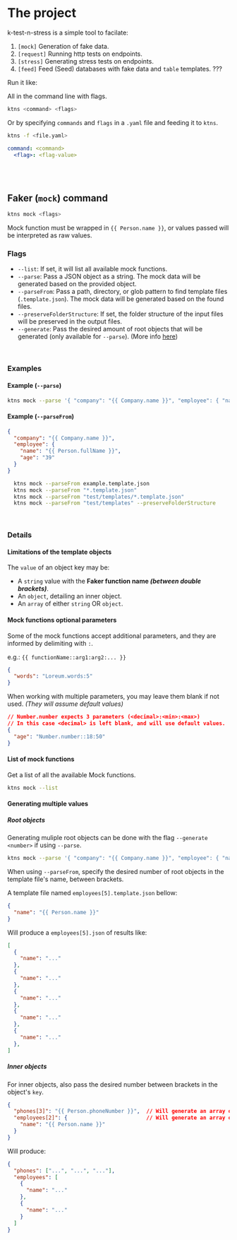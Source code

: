 # The project

k-test-n-stress is a simple tool to facilate:

1. `[mock]` Generation of fake data.
2. `[request]` Running http tests on endpoints.
3. `[stress]` Generating stress tests on endpoints.
4. `[feed]` Feed (Seed) databases with fake data and `table` templates. ???

Run it like:

All in the command line with flags.

```bash
ktns <command> <flags>
```

Or by specifying `commands` and `flags` in a `.yaml` file and feeding it to `ktns`.

```bash
ktns -f <file.yaml>
```

```yaml
command: <command>
  <flag>: <flag-value>
```

</br>
</br>

## Faker (`mock`) command

```bash
ktns mock <flags>
```

Mock function must be wrapped in `{{ Person.name }}`, or values passed will be interpreted as raw values.

### Flags

- `--list`: If set, it will list all available mock functions.
- `--parse`: Pass a JSON object as a string. The mock data will be generated based on the provided object.
- `--parseFrom`: Pass a path, directory, or glob pattern to find template files (`.template.json`). The mock data will be generated based on the found files.
- `--preserveFolderStructure`: If set, the folder structure of the input files will be preserved in the output files.
- `--generate`: Pass the desired amount of root objects that will be generated (only available for `--parse`). (More info [here](#generating-multiple-values))

</br>

### Examples

#### Example (`--parse`)

```bash
ktns mock --parse '{ "company": "{{ Company.name }}", "employee": { "name": "{{ Person.fullName }}" }}'
```

#### Example (`--parseFrom`)

```json
{
  "company": "{{ Company.name }}",
  "employee": {
    "name": "{{ Person.fullName }}",
    "age": "39"
  }
}
```

```bash
  ktns mock --parseFrom example.template.json
  ktns mock --parseFrom "*.template.json"
  ktns mock --parseFrom "test/templates/*.template.json"
  ktns mock --parseFrom "test/templates" --preserveFolderStructure
```

</br>

### Details

#### Limitations of the template objects

The `value` of an object key may be:
- A `string` value with the **Faker function name *(between double brackets)***.
- An `object`, detailing an inner object.
- An `array` of either `string` OR `object`.

#### Mock functions optional parameters

Some of the mock functions accept additional parameters, and they are informed by delimiting with `:`.

e.g.: `{{ functionName::arg1:arg2:... }}`

```json
{
  "words": "Loreum.words:5"
}
```

When working with multiple parameters, you may leave them blank if not used. _(They will assume default values)_

```json
// Number.number expects 3 parameters (<decimal>:<min>:<max>)
// In this case <decimal> is left blank, and will use default values.
{
  "age": "Number.number::18:50"
}
```

#### List of mock functions

Get a list of all the available Mock functions.

```bash
ktns mock --list
```

#### Generating multiple values

##### Root objects

Generating muliple root objects can be done with the flag `--generate <number>` if using `--parse`.

```bash
ktns mock --parse '{ "company": "{{ Company.name }}", "employee": { "name": "{{ Person.fullName }}" }}' --generate 10
```

When using `--parseFrom`, specify the desired number of root objects in the template file's name, between brackets.

A template file named `employees[5].template.json` bellow:

```json
{
  "name": "{{ Person.name }}"
}
```

Will produce a `employees[5].json` of results like:

```json
[
  {
    "name": "..."
  },
  {
    "name": "..."
  },
  {
    "name": "..."
  },
  {
    "name": "..."
  },
  {
    "name": "..."
  },
]
```

##### Inner objects

For inner objects, also pass the desired number between brackets in the object's `key`.

```json
{
  "phones[3]": "{{ Person.phoneNumber }}",  // Will generate an array of 3 values
  "employees[2]": {                         // Will generate an array of employees with 5 objects
    "name": "{{ Person.name }}"
  }
}
```

Will produce:

```json
{
  "phones": ["...", "...", "..."],
  "employees": [
    {
      "name": "..."
    },
    {
      "name": "..."
    }
  ]
}
```
